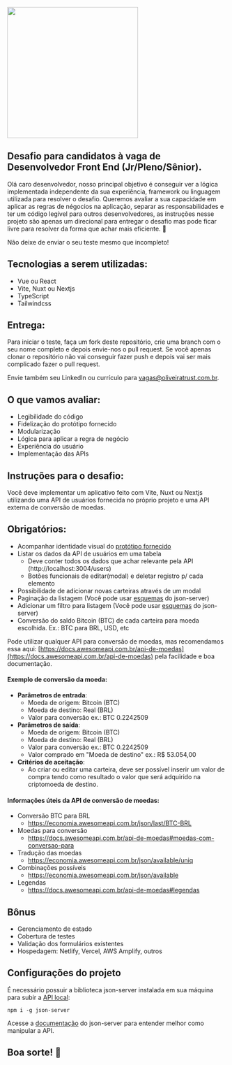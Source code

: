 <p>
    <img src="https://encrypted-tbn0.gstatic.com/images?q=tbn%3AANd9GcQIAOtqQ5is5vwbcEn0ZahZfMxz1QIeAYtFfnLdkCXu1sqAGbnX" width="300">
</p>

## Desafio para candidatos à vaga de Desenvolvedor Front End (Jr/Pleno/Sênior).
Olá caro desenvolvedor, nosso principal objetivo é conseguir ver a lógica implementada independente
da sua experiência, framework ou linguagem utilizada para resolver o desafio. Queremos avaliar a sua
capacidade em aplicar as regras de négocios na aplicação, separar as responsabilidades e ter um código
legível para outros desenvolvedores, as instruções nesse projeto são apenas um direcional para entregar
o desafio mas pode ficar livre para resolver da forma que achar mais eficiente. 🚀

Não deixe de enviar o seu teste mesmo que incompleto!

## Tecnologias a serem utilizadas:
* Vue ou React
* Vite, Nuxt ou Nextjs
* TypeScript
* Tailwindcss

## Entrega:
Para iniciar o teste, faça um fork deste repositório, crie uma branch com o seu nome completo
e depois envie-nos o pull request. 
Se você apenas clonar o repositório não vai conseguir fazer push e depois vai ser mais complicado
fazer o pull request.

Envie também seu LinkedIn ou currículo para vagas@oliveiratrust.com.br.

## O que vamos avaliar:
- Legibilidade do código
- Fidelização do protótipo fornecido
- Modularização
- Lógica para aplicar a regra de negócio
- Experiência do usuário
- Implementação das APIs

## Instruções para o desafio:
Você deve implementar um aplicativo feito com Vite, Nuxt ou Nextjs utilizando uma API de usuários fornecida no próprio projeto e uma API externa de conversão de moedas.

## Obrigatórios:
- Acompanhar identidade visual do [protótipo fornecido](https://www.figma.com/proto/AO265OINopUSibxX8Dd4A6/Desafio-Front-End?page-id=0%3A1&node-id=2%3A362&viewport=314%2C48%2C0.15&scaling=contain&starting-point-node-id=2%3A362)
- Listar os dados da API de usuários em uma tabela
    - Deve conter todos os dados que achar relevante pela API (http://localhost:3004/users)
    - Botões funcionais de editar(modal) e deletar registro p/ cada elemento
- Possibilidade de adicionar novas carteiras através de um modal
- Paginação da listagem (Você pode usar [esquemas](https://github.com/typicode/json-server#paginate) do json-server)
- Adicionar um filtro para listagem (Você pode usar [esquemas](https://github.com/typicode/json-server#full-text-search) do json-server)
- Conversão do saldo Bitcoin (BTC) de cada carteira para moeda escolhida. Ex.: BTC para BRL, USD, etc

Pode utilizar qualquer API para conversão de moedas, mas recomendamos essa aqui: [https://docs.awesomeapi.com.br/api-de-moedas](https://docs.awesomeapi.com.br/api-de-moedas) pela facilidade e boa documentação.

#### Exemplo de conversão da moeda:
- **Parâmetros de entrada**:
    - Moeda de origem: Bitcoin (BTC)
    - Moeda de destino: Real (BRL)
    - Valor para conversão ex.: BTC 0.2242509
- **Parâmetros de saída**:
    - Moeda de origem: Bitcoin (BTC)
    - Moeda de destino: Real (BRL)
    - Valor para conversão ex.: BTC 0.2242509
    - Valor comprado em "Moeda de destino" ex.: R$ 53.054,00
- **Critérios de aceitação**:
    - Ao criar ou editar uma carteira, deve ser possível inserir um valor de compra tendo como resultado o valor que será adquirido na criptomoeda de destino.
    
#### Informações úteis da API de conversão de moedas:
- Conversão BTC para BRL
    - https://economia.awesomeapi.com.br/json/last/BTC-BRL
- Moedas para conversão
    - https://docs.awesomeapi.com.br/api-de-moedas#moedas-com-conversao-para
- Tradução das moedas
    - https://economia.awesomeapi.com.br/json/available/uniq
- Combinações possíveis
    - https://economia.awesomeapi.com.br/json/available
- Legendas
    - https://docs.awesomeapi.com.br/api-de-moedas#legendas
    
## Bônus
- Gerenciamento de estado
- Cobertura de testes
- Validação dos formulários existentes
- Hospedagem: Netlify, Vercel, AWS Amplify, outros

## Configurações do projeto

É necessário possuir a biblioteca json-server instalada em sua máquina para subir a [API local](https://github.com/Oliveira-Trust/desafio-frontend/blob/master/api/data.json):

```
npm i -g json-server
```
Acesse a [documentação](https://github.com/typicode/json-server#getting-started) do json-server para entender melhor como manipular a API.

## Boa sorte! 🚀
